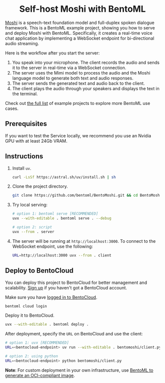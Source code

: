 <div align="center">
    <h1 align="center">Self-host Moshi with BentoML</h1>
</div>

[Moshi](https://github.com/kyutai-labs/moshi) is a speech-text foundation model and full-duplex spoken dialogue framework. This is a BentoML example project, showing you how to serve and deploy Moshi with BentoML. Specifically, it creates a real-time voice chat application by implementing a WebSocket endpoint for bi-directional audio streaming.

Here is the workflow after you start the server:

1. You speak into your microphone. The client records the audio and sends it to the server in real-time via a WebSocket connection.
2.  The server uses the Mimi model to process the audio and the Moshi language model to generate both text and audio responses.
3. The server sends the generated text and audio back to the client.
4. The client plays the audio through your speakers and displays the text in the terminal.

Check out [the full list](https://docs.bentoml.com/en/latest/use-cases/index.html) of example projects to explore more BentoML use cases.

## Prerequisites

If you want to test the Service locally, we recommend you use an Nvidia GPU with at least 24Gb VRAM.

## Instructions

1. Install `uv`.

   ```bash
   curl -LsSf https://astral.sh/uv/install.sh | sh
   ```

2. Clone the project directory.

   ```bash
   git clone https://github.com/bentoml/BentoMoshi.git && cd BentoMoshi
   ```

3. Try local serving:

   ```bash
   # option 1: bentoml serve [RECOMMENDED]
   uvx --with-editable . bentoml serve . --debug

   # option 2: script
   uvx --from . server
   ```

4. The server will be running at `http://localhost:3000`. To connect to the WebSocket endpoint, use the following:

   ```bash
   URL=http://localhost:3000 uvx --from . client
   ```

## Deploy to BentoCloud

You can deploy this project to BentoCloud for better management and scalability. [Sign up](https://www.bentoml.com/) if you haven't got a BentoCloud account.

Make sure you have [logged in to BentoCloud](https://docs.bentoml.com/en/latest/bentocloud/how-tos/manage-access-token.html).

```bash
bentoml cloud login
```

Deploy it to BentoCloud.

```bash
uvx --with-editable . bentoml deploy .
```

After deployment, specify the `URL` on BentoCloud and use the client:

```bash
# option 1: uvx [RECOMMENDED]
URL=<bentocloud-endpoint> uv run --with-editable . bentomoshi/client.py

# option 2: using python
URL=<bentocloud-endpoint> python bentomoshi/client.py
```

**Note**: For custom deployment in your own infrastructure, use [BentoML to generate an OCI-compliant image](https://docs.bentoml.com/en/latest/guides/containerization.html).